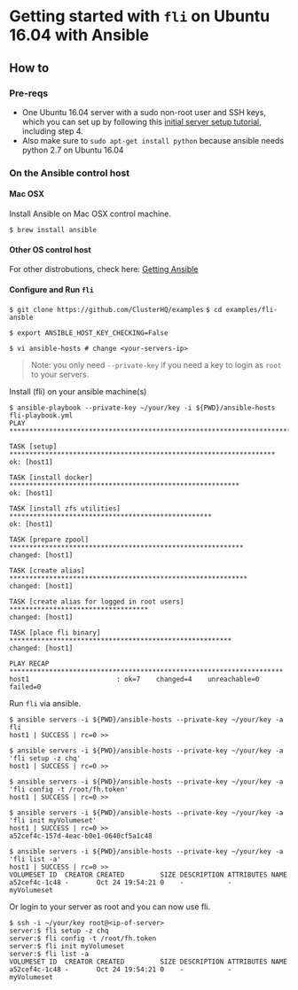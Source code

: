# Getting started with `fli` on Ubuntu 16.04 with Ansible

## How to

### Pre-reqs

- One Ubuntu 16.04 server with a sudo non-root user and SSH keys, which you can set up by following this [initial server setup tutorial](https://www.digitalocean.com/community/tutorials/initial-server-setup-with-ubuntu-16-04), including step 4.
- Also make sure to `sudo apt-get install python` because ansible needs python 2.7 on Ubuntu 16.04

### On the Ansible control host

#### Mac OSX

Install Ansible on Mac OSX control machine. 

`$ brew install ansible`

#### Other OS control host
For other distrobutions, check here: [Getting Ansible](http://docs.ansible.com/ansible/intro_installation.html#getting-ansible)

#### Configure and Run `fli`

`$ git clone https://github.com/ClusterHQ/examples`
`$ cd examples/fli-ansble`

`$ export ANSIBLE_HOST_KEY_CHECKING=False`

`$ vi ansible-hosts # change <your-servers-ip>`

> Note: you only need `--private-key` if you need a key to login as `root` to your servers.

Install (fli) on your ansible machine(s)

```
$ ansible-playbook --private-key ~/your/key -i ${PWD}/ansible-hosts  fli-playbook.yml
PLAY ***************************************************************************

TASK [setup] *******************************************************************
ok: [host1]

TASK [install docker] **********************************************************
ok: [host1]

TASK [install zfs utilities] ***************************************************
ok: [host1]

TASK [prepare zpool] ***********************************************************
changed: [host1]

TASK [create alias] ************************************************************
changed: [host1]

TASK [create alias for logged in root users] ***********************************
changed: [host1]

TASK [place fli binary] ********************************************************
changed: [host1]

PLAY RECAP *********************************************************************
host1                      : ok=7    changed=4    unreachable=0    failed=0   
```
 
Run `fli` via ansible.

```
$ ansible servers -i ${PWD}/ansible-hosts --private-key ~/your/key -a fli
host1 | SUCCESS | rc=0 >>

$ ansible servers -i ${PWD}/ansible-hosts --private-key ~/your/key -a 'fli setup -z chq'
host1 | SUCCESS | rc=0 >>

$ ansible servers -i ${PWD}/ansible-hosts --private-key ~/your/key -a 'fli config -t /root/fh.token'
host1 | SUCCESS | rc=0 >>

$ ansible servers -i ${PWD}/ansible-hosts --private-key ~/your/key -a 'fli init myVolumeset'
host1 | SUCCESS | rc=0 >>
a52cef4c-157d-4eac-b0e1-0640cf5a1c48

$ ansible servers -i ${PWD}/ansible-hosts --private-key ~/your/key -a 'fli list -a'
host1 | SUCCESS | rc=0 >>
VOLUMESET ID  CREATOR CREATED         SIZE DESCRIPTION ATTRIBUTES NAME
a52cef4c-1c48 -       Oct 24 19:54:21 0    -           -          myVolumeset
```

Or login to your server as root and you can now use fli.

```
$ ssh -i ~/your/key root@<ip-of-server>
server:$ fli setup -z chq
server:$ fli config -t /root/fh.token
server:$ fli init myVolumeset
server:$ fli list -a
VOLUMESET ID  CREATOR CREATED         SIZE DESCRIPTION ATTRIBUTES NAME
a52cef4c-1c48 -       Oct 24 19:54:21 0    -           -          myVolumeset
```


